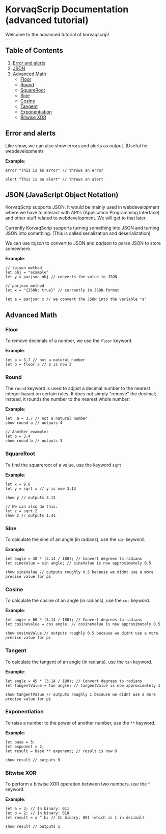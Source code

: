# KorvaqScrip Documentation (advanced tutorial)
Welcome to the advanced tutorial of korvaqscrip!

## Table of Contents

1. [Error and alerts](#error-and-alerts)
2. [JSON](#json)
3. [Advanced Math](#advanced-math)
   - [Floor](#floor)
   - [Round](#round)
   - [SquareRoot](#square-root)
   - [Sine](#sine)
   - [Cosine](#cosine)
   - [Tangent](#tangent)
   - [Exponentiation](#exponentiation)
   - [Bitwise XOR](#bitwise-xor)

## Error and alerts
Like show, we can also show errors and alerts as output. (Useful for webdevelopment)

**Example**:
```
error "This is an error" // throws an error

alert "This is an alert" // throws an alert
```

## JSON (JavaScript Object Notation)
KorvaqScrip supports JSON. It would be mainly used in webdevelopment where we have to interact with API's (Application Programming Interface) and other stuff related to webdevelopment. We will get to that later.

Currently KorvaqScrip supports turning something into JSON and turning JSON into something. (This is called serialization and deserialization)

We can use *tojson* to convert to JSON and *parjson* to parse JSON to store somewhere.

**Example**:
```
// tojson method
let obj = "example" 
let y = parjson obj // converts the value to JSON

// parjson method
let x = "{JSON: true}" // currently in JSON format

let a = parjson x // we convert the JSON into the variable "a"
```

## Advanced Math
### Floor
To remove decimals of a number, we use the `floor` keyword.

**Example**:
```
let a = 3.7 // not a natural number
let b = floor a // b is now 3
```

### Round
The `round` keyword is used to adjust a decimal number to the nearest integer based on certain rules. It does not simply "remove" the decimal; instead, it rounds the number to the nearest whole number:

**Example**:
```
let  a = 3.7 // not a natural number
show round a // outputs 4

// Another example:
let b = 3.4
show round b // outputs 3
```

### SquareRoot
To find the squareroot of a value, use the keyword `sqrt`

**Example**:
```
let x = 9.8
let y = sqrt x // y is now 3.13

show y // outputs 3.13

// We can also do this:
let z = sqrt 2
show z // outputs 1.41
```

### Sine
To calculate the sine of an angle (in radians), use the `sin` keyword.

**Example**:
```
let angle = 30 * (3.14 / 180); // Convert degrees to radians
let sineValue = sin angle; // sineValue is now approximately 0.5

show sineValue // outputs roughly 0.5 because we didnt use a more precise value for pi
```

### Cosine
To calculate the cosine of an angle (in radians), use the `cos` keyword.

**Example**:
```
let angle = 60 * (3.14 / 180); // Convert degrees to radians
let cosineValue = cos angle; // cosineValue is now approximately 0.5

show cosineValue // outputs roughly 0.5 because we didnt use a more precise value for pi

```

### Tangent
To calculate the tangent of an angle (in radians), use the `tan` keyword.

**Example**:
```
let angle = 45 * (3.14 / 180); // Convert degrees to radians
let tangentValue = tan angle; // tangentValue is now approximately 1

show tangentValue // outputs roughly 1 because we didnt use a more precise value for pi
```

### Exponentiation
To raise a number to the power of another number, use the `**` keyword.

**Example**:
```
let base = 3;
let exponent = 2;
let result = base ** exponent; // result is now 9

show result // outputs 9
```

### Bitwise XOR
To perform a bitwise XOR operation between two numbers, use the `^` keyword.

**Example**:
```
let a = 3; // In binary: 011
let b = 2; // In binary: 010
let result = a ^ b; // In binary: 001 (which is 1 in decimal)

show result // outputs 1
```